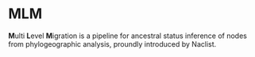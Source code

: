 # MLM
**M**ulti **L**evel **M**igration is a pipeline for ancestral status inference of nodes from phylogeographic analysis, proundly introduced by Naclist.
